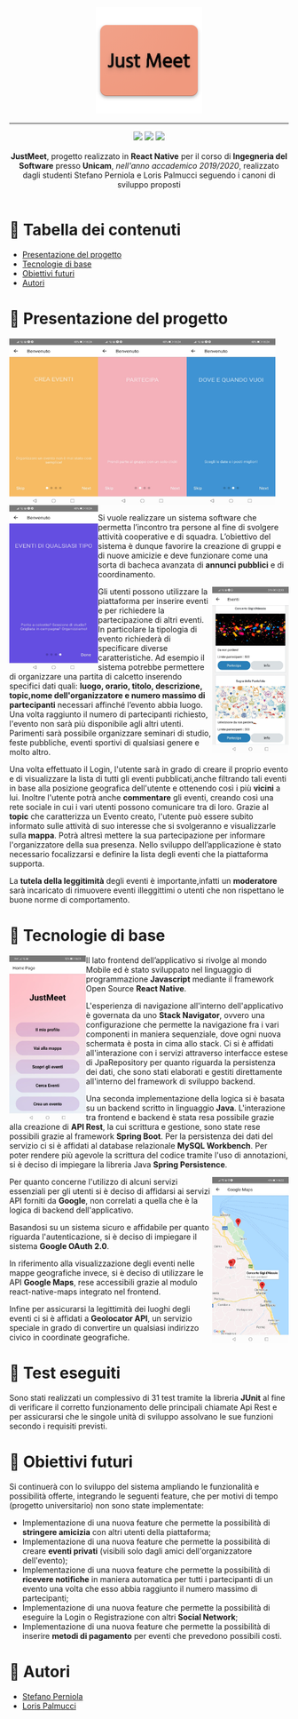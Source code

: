 <p align="center">
   <img src="JustMeet-Frontend/components/images/JustMeet.png">
</p>

---


<p align="center">
<img src="https://forthebadge.com/images/badges/built-with-love.svg"/>
<img src="https://forthebadge.com/images/badges/built-for-android.svg"/>
<img src="https://forthebadge.com/images/badges/cc-0.svg"/><br><br>
    <b>JustMeet</b>, progetto realizzato in <b>React Native</b> per il corso di <b>Ingegneria del Software</b> presso <b>Unicam</b>, <i>nell'anno accademico 2019/2020</i>, realizzato dagli studenti Stefano Perniola e Loris Palmucci seguendo i canoni di sviluppo proposti
    <br><br><b>
</b></p>

# 📔 Tabella dei contenuti

- [Presentazione del progetto](#panoramica)
- [Tecnologie di base](#tecno)
- [Obiettivi futuri](#obiettivi)
- [Autori](#autore)

# 📝 Presentazione del progetto <a name = "panoramica"></a>

<table style="width:25%">
  <tr>
    <img align="left" src="JustMeet-Frontend/components/images/INTRO.jpeg" height="300" width="160">
    <img align="left" src="JustMeet-Frontend/components/images/INTRO2.jpeg" height="300" width="160">
    <img align="left" src="JustMeet-Frontend/components/images/INTRO3.jpeg" height="300" width="160">
    <img align="left" src="JustMeet-Frontend/components/images/INTRO4.jpeg" height="300" width="160">
  </tr>
</table>


Si vuole realizzare un sistema software che permetta l’incontro tra persone al fine di svolgere attività cooperative e di squadra. L’obiettivo del sistema è dunque favorire la creazione di gruppi e di nuove amicizie e deve funzionare come una sorta di bacheca avanzata di **annunci pubblici** e di coordinamento.

<img align="right" src="JustMeet-Frontend/components/images/SCOPRI EVENTI.jpeg" height="300">

Gli utenti possono utilizzare la piattaforma per inserire eventi e per richiedere la partecipazione di altri eventi. In particolare la tipologia di evento richiederà di specificare diverse caratteristiche.
Ad esempio il sistema potrebbe permettere di organizzare una partita di calcetto inserendo specifici dati quali: **luogo, orario, titolo, descrizione, topic,nome dell'organizzatore e numero massimo di partecipanti** necessari affinché l’evento abbia luogo. Una volta raggiunto il numero di partecipanti richiesto, l'evento non sarà più disponibile agli altri utenti.
Parimenti sarà possibile organizzare seminari di studio, feste pubbliche, eventi sportivi di qualsiasi genere e molto altro. 

Una volta effettuato il Login, l'utente sarà  in grado di creare il proprio evento e di visualizzare la lista di tutti gli eventi pubblicati,anche filtrando tali eventi in base alla posizione geografica dell'utente e ottenendo così i più **vicini** a lui. Inoltre l'utente potrà anche **commentare** gli eventi, creando così una rete sociale in cui i vari utenti possono comunicare tra di loro.
Grazie al **topic** che caratterizza un Evento creato, l'utente può essere subito informato sulle attività di suo interesse che si svolgeranno e visualizzarle sulla **mappa**. Potrà altresì mettere la sua partecipazione per informare l'organizzatore della sua presenza.
Nello sviluppo dell’applicazione è stato necessario focalizzarsi e definire la lista degli eventi che la piattaforma supporta.

La **tutela della leggitimità** degli eventi è importante,infatti un **moderatore** sarà incaricato di rimuovere eventi illeggittimi o utenti che non rispettano le buone norme di comportamento.


# 🧰 Tecnologie di base <a name = "tecno"></a>

<img align="left" src="JustMeet-Frontend/components/images/HOMEPAGE.jpeg" height="300">

Il lato frontend dell’applicativo si rivolge al mondo Mobile ed è stato sviluppato nel linguaggio di programmazione **Javascript** mediante il framework Open Source **React Native**.

L'esperienza di navigazione all'interno dell'applicativo è governata da uno **Stack Navigator**, ovvero una configurazione che permette la navigazione fra i vari componenti in maniera sequenziale, dove ogni nuova schermata è posta in cima allo stack.
Ci si è affidati all'interazione con i servizi attraverso interfacce estese di JpaRepository per quanto riguarda la persistenza dei dati, che sono stati elaborati e gestiti direttamente all'interno del framework di sviluppo backend.

Una seconda implementazione della logica si è basata su un backend scritto in linguaggio **Java**. L'interazione tra frontend e backend è stata resa possibile grazie alla creazione di **API Rest**, la cui scrittura e gestione, sono state rese possibili grazie al framework **Spring Boot**. Per la persistenza dei dati del servizio ci si è affidati al database relazionale **MySQL Workbench**. Per poter rendere più agevole la scrittura del codice tramite l'uso di annotazioni, si è deciso di impiegare la libreria Java **Spring Persistence**.

<img align="right" src="JustMeet-Frontend/components/images/MAPPA EVENTI.jpeg" height="300">

Per quanto concerne l'utilizzo di alcuni servizi essenziali per gli utenti si è deciso di affidarsi ai servizi API forniti da **Google**, non correlati a quella che è la logica di backend dell'applicativo.

Basandosi su un sistema sicuro e affidabile per quanto riguarda l'autenticazione, si è deciso di impiegare il sistema **Google OAuth 2.0**.

In riferimento alla visualizzazione degli eventi nelle mappe geografiche invece, si è deciso di utilizzare le API **Google Maps**, rese accessibili grazie al modulo react-native-maps integrato nel frontend.

Infine per assicurarsi la legittimità dei luoghi degli eventi ci si è affidati a **Geolocator API**, un servizio speciale in grado di convertire un qualsiasi indirizzo civico in coordinate geografiche. 


# 🧪 Test eseguiti <a name = "test"></a>

Sono stati realizzati un complessivo di 31 test tramite la libreria **JUnit** al fine di verificare il corretto funzionamento delle principali chiamate Api Rest e per assicurarsi che le singole unità di sviluppo assolvano le sue funzioni secondo i requisiti previsti.


# 🎯 Obiettivi futuri <a name = "obiettivi"></a>

Si continuerà con lo sviluppo del sistema ampliando le funzionalità e possibilità offerte, integrando le seguenti feature, che per motivi di tempo (progetto universitario) non sono state implementate:
- Implementazione di una nuova feature che permette la possibilità di **stringere amicizia** con altri utenti della piattaforma;
- Implementazione di una nuova feature che permette la possibilità di creare **eventi privati** (visibili solo dagli amici dell'organizzatore dell'evento);
- Implementazione di una nuova feature che permette la possibilità di **ricevere notifiche** in maniera automatica per tutti i partecipanti di un evento una volta che esso abbia raggiunto il numero massimo di partecipanti;
- Implementazione di una nuova feature che permette la possibilità di eseguire la Login o Registrazione con altri **Social Network**;
- Implementazione di una nuova feature che permette la possibilità di inserire **metodi di pagamento** per eventi che prevedono possibili costi.

# 🔭 Autori <a name = "autori"></a>

- [Stefano Perniola](https://github.com/xniola)
- [Loris Palmucci](https://github.com/UncleJason88)

